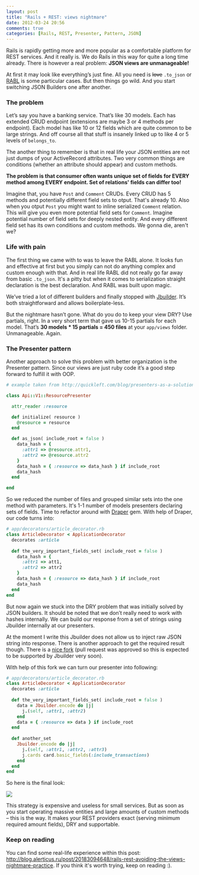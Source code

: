 ```yaml
---
layout: post
title: "Rails + REST: views nightmare"
date: 2012-03-24 20:56
comments: true
categories: [Rails, REST, Presenter, Pattern, JSON]
---
```


Rails is rapidly getting more and more popular as a comfortable platform for REST services. And it really is. We do Rails in this way for quite a long time already. There is however a real problem: **JSON views are unmanageable!**

At first it may look like everything’s just fine. All you need is <s>love</s> `.to_json` or [RABL](https://github.com/nesquena/rabl) is some particular cases. But then things go wild. And you start switching JSON Builders one after another.

### The problem

Let’s say you have a banking service. That’s like 30 models. Each has extended CRUD endpoint (extensions are maybe 3 or 4 methods per endpoint). Each model has like 10 or 12 fields which are quite common to be large strings. And off course all that stuff is insanely linked up to like 4 or 5 levels of `belongs_to`.

The another thing to remember is that in real life your JSON entities are not just dumps of your ActiveRecord attributes. Two very common things are conditions (whether an attribute should appear) and custom methods.

**The problem is that consumer often wants unique set of fields for EVERY method among EVERY endpoint. Set of relations' fields can differ too!** 

<!-- more -->

Imagine that, you have `Post` and `Comment` CRUDs. Every CRUD has 5 methods and potentially different field sets to otput. That's already 10. Also when you otput `Post` you might want to inline serialized `Comment` relation. This will give you even more potential field sets for `Comment`. Imagine potential number of field sets for deeply nested entity. And every different field set has its own conditions and custom methods. We gonna die, aren't we?

### Life with pain

The first thing we came with to was to leave the RABL alone. It looks fun and effective at first but you simply can not do anything complex and custom enough with that. And in real life RABL did not really go far away from basic `.to_json`. It's a pitty but when it comes to serialization straight declaration is the best declaration. And RABL was built upon magic.

We’ve tried a lot of different builders and finally stopped with [Jbuilder](http://github.com/rails/jbuilder). It’s both straightforward and allows boilerplate-less.

But the nightmare hasn’t gone. What do you do to keep your view DRY? Use partials, right. In a very short term that gave us 10-15 partials for each model. That’s **30 models * 15 partials = 450 files** at your `app/views` folder. Unmanageable. Again.

### The Presenter pattern

Another approach to solve this problem with better organization is the Presenter pattern. Since our views are just ruby code it’s a good step forward to fulfill it with OOP.

``` ruby
# example taken from http://quickleft.com/blog/presenters-as-a-solution-to-asjson-woes-in-rails-apis

class Api::V1::ResourcePresenter

  attr_reader :resource

  def initialize( resource )
    @resource = resource
  end

  def as_json( include_root = false )
    data_hash = {
      :attr1 => @resource.attr1,
      :attr2 => @resource.attr2
    }
    data_hash = { :resource => data_hash } if include_root
    data_hash
  end

end
```

So we reduced the number of files and grouped similar sets into the one method with parameters. It's 1-1 number of models presenters declaring sets of fields. Time to refactor around with [Draper](https://github.com/jcasimir/draper) gem. With help of Draper, our code turns into:

``` ruby
# app/decorators/article_decorator.rb
class ArticleDecorator < ApplicationDecorator
  decorates :article
 
  def the_very_important_fields_set( include_root = false )
    data_hash = {
      :attr1 => att1,
      :attr2 => attr2
    }
    data_hash = { :resource => data_hash } if include_root
    data_hash
  end
end
```

But now again we stuck into the DRY problem that was initially solved by JSON builders. It should be noted that we don’t really need to work with hashes internally. We can build our response from a set of strings using Jbuilder internally at our presenters.

At the moment I write this Jbuilder does not allow us to inject raw JSON string into response. There is another approach to get the required result though. There is a [nice fork](https://github.com/rails/jbuilder/pull/23) (pull request was approved so this is expected to be supported by Jbuilder very soon).

With help of this fork we can turn our presenter into following:

``` ruby
# app/decorators/article_decorator.rb
class ArticleDecorator < ApplicationDecorator
  decorates :article
 
  def the_very_important_fields_set( include_root = false )
    data = Jbuilder.encode do |j|
      j.(self, :attr1, :attr2)
    end
    data = { :resource => data } if include_root
  end
 
  def another_set
    Jbuilder.encode do |j|
      j.(self, :attr1, :attr2, :attr3)
      j.cards card.basic_fields(:include_transactions)
    end
  end
end
```

So here is the final look:

![](http://media.tumblr.com/tumblr_m1ebls2GWl1r9yc7i.png)

This strategy is expensive and useless for small services. But as soon as you start operating massive entities and large amounts of custom methods – this is the way. It makes your REST providers exact (serving minimum required amount fields), DRY and supportable.

### Keep on reading

You can find some real-life experience within this post: <http://blog.alerticus.ru/post/20183094648/rails-rest-avoiding-the-views-nightmare-practice>. If you think it's worth trying, keep on reading :).